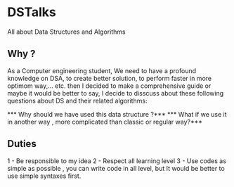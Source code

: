 # DSTalks
All about Data Structures and Algorithms

## Why ?

As a Computer engineering student, We need to have a profound knowledge on DSA, to create better solution, to perform faster in more optimom way,... etc. then I decided to make a comprehensive guide or maybe it would be better to say, I decide to disscuss about these following questions about DS and their related algorithms:

*** Why should we have used this data structure ?***
*** What if we use it in another way , more complicated than classic or regular way?***

## Duties
1 - Be responsible to my idea
2 - Respect all learning level
3 - Use codes as simple as possible , you can write code in all level, but It would be better to use simple syntaxes first.

